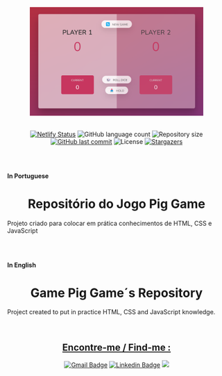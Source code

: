 
<div align="center">
<img src="Pig-Game.png" width="400px" alt="image preview" />

<br>
<br>
 
 [![Netlify Status](https://api.netlify.com/api/v1/badges/c16b493b-baf7-44ec-9d69-46f1c9ab0560/deploy-status)](https://app.netlify.com/sites/patriciadev53/deploys) 
  <img alt="GitHub language count" src="https://img.shields.io/github/languages/count/patriciauemura/guess-my-number?color=00995d">
  <img alt="Repository size" src="https://img.shields.io/github/repo-size/patriciauemura/guess-my-number?color=b9d156">	
  <a href="https://github.com/patriciauemura/guess-my-number/commits/main">
    <img alt="GitHub last commit" src="https://img.shields.io/github/last-commit/patriciauemura/guess-my-number?color=b9d156"></a>
  <img alt="License" src="https://img.shields.io/badge/license-MIT-00995d">
   <a href="https://github.com/patriciauemura/guess-my-number/stargazers">
    <img alt="Stargazers" src="https://img.shields.io/github/stars/patriciauemura/guess-my-number?style=social">
  </a>
</div>

<br>
<br>

**In Portuguese**

<h1 align="center">Repositório do Jogo Pig Game</h1>

Projeto criado para colocar em prática conhecimentos de HTML, CSS e JavaScript

<br>
<br>

**In English**

<h1 align="center">Game Pig Game´s Repository</h1>

Project created to put in practice HTML, CSS and JavaScript knowledge.

<br>

<div align="center">
<h2><u>Encontre-me / Find-me :</u></h2>  

  [![Gmail Badge](https://img.shields.io/badge/-patriciadev53@gmail.com-c14438?style=flat-square&logo=Gmail&logoColor=white&link=mailto:patriciadev53@gmail.com)](mailto:patriciadev53@gmail.com) 
  [![Linkedin Badge](https://img.shields.io/badge/-Patricia-blue?style=flat-square&logo=Linkedin&logoColor=white&link=https://www.linkedin.com/in/patriciauemura53/)](https://www.linkedin.com/in/patriciauemura53/) 
  <a href="https://web.dio.me/users/patriciadev53?tab=achievements" target="_blank"><img src="https://hermes.digitalinnovation.one/assets/diome/logo.svg" target="_blank" width="50px"></a>  
</div>